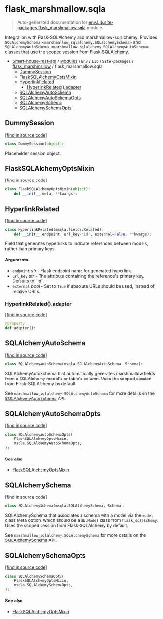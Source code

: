 # flask_marshmallow.sqla

> Auto-generated documentation for [env.Lib.site-packages.flask_marshmallow.sqla](..\..\..\..\..\env\Lib\site-packages\flask_marshmallow\sqla.py) module.

Integration with Flask-SQLAlchemy and marshmallow-sqlalchemy. Provides
`SQLAlchemySchema <marshmallow_sqlalchemy.SQLAlchemySchema>` and
`SQLAlchemyAutoSchema <marshmallow_sqlalchemy.SQLAlchemyAutoSchema>` classes
that use the scoped session from Flask-SQLAlchemy.

- [Smart-house-rest-api](..\..\..\..\README.md#description) / [Modules](..\..\..\..\MODULES.md#smart-house-rest-api-modules) / `Env` / `Lib` / `Site-packages` / [flask_marshmallow](index.md#flask_marshmallow) / flask_marshmallow.sqla
    - [DummySession](#dummysession)
    - [FlaskSQLAlchemyOptsMixin](#flasksqlalchemyoptsmixin)
    - [HyperlinkRelated](#hyperlinkrelated)
        - [HyperlinkRelated().adapter](#hyperlinkrelatedadapter)
    - [SQLAlchemyAutoSchema](#sqlalchemyautoschema)
    - [SQLAlchemyAutoSchemaOpts](#sqlalchemyautoschemaopts)
    - [SQLAlchemySchema](#sqlalchemyschema)
    - [SQLAlchemySchemaOpts](#sqlalchemyschemaopts)

## DummySession

[[find in source code]](..\..\..\..\..\env\Lib\site-packages\flask_marshmallow\sqla.py#L19)

```python
class DummySession(object):
```

Placeholder session object.

## FlaskSQLAlchemyOptsMixin

[[find in source code]](..\..\..\..\..\env\Lib\site-packages\flask_marshmallow\sqla.py#L25)

```python
class FlaskSQLAlchemyOptsMixin(object):
    def __init__(meta, **kwargs):
```

## HyperlinkRelated

[[find in source code]](..\..\..\..\..\env\Lib\site-packages\flask_marshmallow\sqla.py#L81)

```python
class HyperlinkRelated(msqla.fields.Related):
    def __init__(endpoint, url_key='id', external=False, **kwargs):
```

Field that generates hyperlinks to indicate references between models,
rather than primary keys.

#### Arguments

- `endpoint` *str* - Flask endpoint name for generated hyperlink.
- `url_key` *str* - The attribute containing the reference's primary
    key. Defaults to "id".
- `external` *bool* - Set to `True` if absolute URLs should be used,
    instead of relative URLs.

### HyperlinkRelated().adapter

[[find in source code]](..\..\..\..\..\env\Lib\site-packages\flask_marshmallow\sqla.py#L127)

```python
@property
def adapter():
```

## SQLAlchemyAutoSchema

[[find in source code]](..\..\..\..\..\env\Lib\site-packages\flask_marshmallow\sqla.py#L63)

```python
class SQLAlchemyAutoSchema(msqla.SQLAlchemyAutoSchema, Schema):
```

SQLAlchemyAutoSchema that automatically generates marshmallow fields
from a SQLAlchemy model's or table's column.
Uses the scoped session from Flask-SQLAlchemy by default.

See `marshmallow_sqlalchemy.SQLAlchemyAutoSchema` for more details
on the [SQLAlchemyAutoSchema](#flask_marshmallowsqla) API.

## SQLAlchemyAutoSchemaOpts

[[find in source code]](..\..\..\..\..\env\Lib\site-packages\flask_marshmallow\sqla.py#L58)

```python
class SQLAlchemyAutoSchemaOpts(
    FlaskSQLAlchemyOptsMixin,
    msqla.SQLAlchemyAutoSchemaOpts,
):
```

#### See also

- [FlaskSQLAlchemyOptsMixin](#flasksqlalchemyoptsmixin)

## SQLAlchemySchema

[[find in source code]](..\..\..\..\..\env\Lib\site-packages\flask_marshmallow\sqla.py#L40)

```python
class SQLAlchemySchema(msqla.SQLAlchemySchema, Schema):
```

SQLAlchemySchema that associates a schema with a model via the
`model` class Meta option, which should be a
``db.Model`` class from `flask_sqlalchemy`. Uses the
scoped session from Flask-SQLAlchemy by default.

See `marshmallow_sqlalchemy.SQLAlchemySchema` for more details
on the [SQLAlchemySchema](#flask_marshmallowsqla) API.

## SQLAlchemySchemaOpts

[[find in source code]](..\..\..\..\..\env\Lib\site-packages\flask_marshmallow\sqla.py#L37)

```python
class SQLAlchemySchemaOpts(
    FlaskSQLAlchemyOptsMixin,
    msqla.SQLAlchemySchemaOpts,
):
```

#### See also

- [FlaskSQLAlchemyOptsMixin](#flasksqlalchemyoptsmixin)
